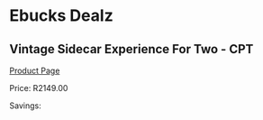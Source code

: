 
# Ebucks Dealz
## Vintage Sidecar Experience For Two - CPT
[Product Page](https://www.ebucks.com/web/shop/productSelected.do?prodId=223575024&catId=322194367)

Price: R2149.00

Savings: 


	